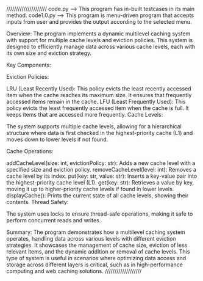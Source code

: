 /////////////////////
code.py --> This program has in-built testcases in its main method.
code1.0.py --> This program is menu-driven program that accepts inputs from user and provides the output according to the selected menu.

Overview:
The program implements a dynamic multilevel caching system with support for multiple cache levels and eviction policies. This system is designed to efficiently manage data across various cache levels, each with its own size and eviction strategy.

Key Components:

Eviction Policies:

LRU (Least Recently Used): This policy evicts the least recently accessed item when the cache reaches its maximum size. It ensures that frequently accessed items remain in the cache.
LFU (Least Frequently Used): This policy evicts the least frequently accessed item when the cache is full. It keeps items that are accessed more frequently.
Cache Levels:

The system supports multiple cache levels, allowing for a hierarchical structure where data is first checked in the highest-priority cache (L1) and moves down to lower levels if not found.

Cache Operations:

addCacheLevel(size: int, evictionPolicy: str): Adds a new cache level with a specified size and eviction policy.
removeCacheLevel(level: int): Removes a cache level by its index.
put(key: str, value: str): Inserts a key-value pair into the highest-priority cache level (L1).
get(key: str): Retrieves a value by key, moving it up to higher-priority cache levels if found in lower levels.
displayCache(): Prints the current state of all cache levels, showing their contents.
Thread Safety:

The system uses locks to ensure thread-safe operations, making it safe to perform concurrent reads and writes.

Summary: 
The program demonstrates how a multilevel caching system operates, handling data across various levels with different eviction strategies. It showcases the management of cache size, eviction of less relevant items, and the dynamic addition or removal of cache levels. This type of system is useful in scenarios where optimizing data access and storage across different layers is critical, such as in high-performance computing and web caching solutions.
///////////////////
